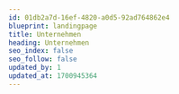 ```yaml
---
id: 01db2a7d-16ef-4820-a0d5-92ad764862e4
blueprint: landingpage
title: Unternehmen
heading: Unternehmen
seo_index: false
seo_follow: false
updated_by: 1
updated_at: 1700945364
---
```

